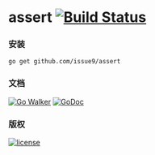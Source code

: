 assert [![Build Status](https://travis-ci.org/issue9/assert.svg?branch=master)](https://travis-ci.org/issue9/assert)
======


### 安装

```shell
go get github.com/issue9/assert
```


### 文档

[![Go Walker](http://gowalker.org/api/v1/badge)](http://gowalker.org/github.com/issue9/assert)
[![GoDoc](https://godoc.org/github.com/caixw/lib.go/assert?status.svg)](https://godoc.org/github.com/issue9/assert)


### 版权

[![license](http://img.shields.io/badge/license-MIT-red.svg?style=flat)](https://github.com/issue9/assert/blob/master/LICENSE)
